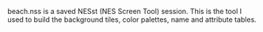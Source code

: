 beach.nss is a saved NESst (NES Screen Tool) session. This is the tool I used to build the background tiles, color palettes, name and attribute tables.
